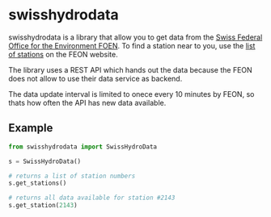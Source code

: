 # swisshydrodata

swisshydrodata is a library that allow you to get data from the
[Swiss Federal Office for the Environment FOEN](https://www.hydrodaten.admin.ch/en/).
To find a station near to you, use the
[list of stations](https://www.hydrodaten.admin.ch/en/messstationen-vorhersage)
on the FEON website.

The library uses a REST API which hands out the data because the FEON
does not allow to use their data service as backend.

The data update interval is limited to onece every 10 minutes by FEON,
so thats how often the API has new data available.

## Example

```python
from swisshydrodata import SwissHydroData

s = SwissHydroData()

# returns a list of station numbers
s.get_stations()

# returns all data available for station #2143
s.get_station(2143)

```
